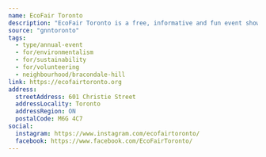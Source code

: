 ```yaml
---
name: EcoFair Toronto
description: "EcoFair Toronto is a free, informative and fun event showcasing environmental non-profits and more! The mission of the EcoFair is to celebrate, promote, inform, and inspire. The EcoFair celebrates the many ways individual volunteers, non-profit organizations, and eco-friendly businesses contribute their energy and ingenuity to a more sustainable future."
source: "gnntoronto"
tags:
  - type/annual-event
  - for/environmentalism
  - for/sustainability
  - for/volunteering
  - neighbourhood/bracondale-hill
link: https://ecofairtoronto.org
address:
  streetAddress: 601 Christie Street
  addressLocality: Toronto
  addressRegion: ON
  postalCode: M6G 4C7
social:
  instagram: https://www.instagram.com/ecofairtoronto/
  facebook: https://www.facebook.com/EcoFairToronto/
---
```

